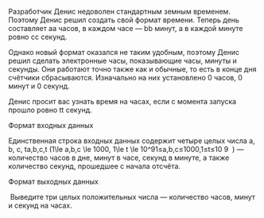 Разработчик Денис недоволен стандартным земным временем. Поэтому Денис решил создать свой формат времени. Теперь день составляет ﻿aa﻿ часов, в каждом часе — ﻿bb﻿ минут, а в каждой минуте ровно ﻿cc﻿ секунд.

Однако новый формат оказался не таким удобным, поэтому Денис решил сделать электронные часы, показывающие часы, минуты и секунды. Они работают точно также как и обычные, то есть в конце дня счётчики сбрасываются. Изначально на них установлено 0 часов, 0 минут и 0 секунд.

Денис просит вас узнать время на часах, если с момента запуска прошло ровно ﻿tt﻿ секунд.


Формат входных данных


Единственная строка входных данных содержит четыре целых числа ﻿a, b, c, ta,b,c,t﻿ (﻿1\le a,b,c \le 1000, 1\le t \le 10^91≤a,b,c≤1000,1≤t≤10 
9
 ﻿ ) — количество часов в дне, минут в часе, секунд в минуте, а также количество секунд, прошедшее с начала отсчёта.


Формат выходных данных


﻿ Выведите три целых положительных числа — количество часов, минут и секунд на часах. 